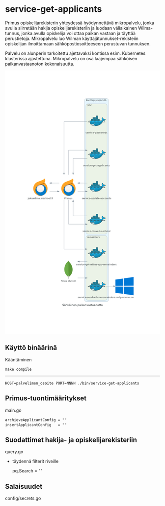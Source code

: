 # service-get-applicants

Primus opiskelijarekisterin yhteydessä hyödynnettävä mikropalvelu, jonka avulla siirretään hakija opiskelijarekisteriin ja luodaan väliaikainen Wilma-tunnus, jonka avulla opiskelija voi ottaa paikan vastaan ja täyttää perustietoja. Mikropalvelu luo Wilman käyttäjätunnukset-rekisteiin opiskelijan ilmoittamaan sähköpostiosoitteeseen perustuvan tunnuksen.

Palvelu on alunperin tarkoitettu ajettavaksi kontissa esim. Kubernetes klusterissa ajastettuna. Mikropalvelu on osa laajempaa sähköisen paikanvastaanoton kokonaisuutta.

![kaavio](images/sähköinen_paikanvastaanotto.png)

## Käyttö binäärinä

Kääntäminen

    make compile

---
    HOST=palvelimen_osoite PORT=NNNN ./bin/service-get-applicants

## Primus-tuontimääritykset

main.go

	archieveApplicantConfig = ""
	insertApplicantConfig   = ""

## Suodattimet hakija- ja opiskelijarekisteriin

query.go

- täydennä filterit riveille

    pq.Search = ""


## Salaisuudet

config/secrets.go